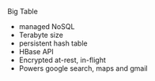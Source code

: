 Big Table
- managed NoSQL 
- Terabyte size
- persistent hash table
- HBase API
- Encrypted at-rest, in-flight
- Powers google search, maps and gmail
